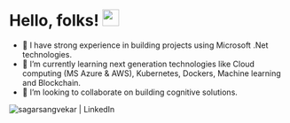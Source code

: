 # Hello, folks! <img src="https://raw.githubusercontent.com/MartinHeinz/MartinHeinz/master/wave.gif" width="30px">
<!---- 
Hi, I am Software Sagar Sangvekar
--->

- 👀 I have strong experience in building projects using Microsoft .Net technologies.
- 🌱 I’m currently learning next generation technologies like Cloud computing (MS Azure & AWS), Kubernetes, Dockers, Machine learning and Blockchain. 
- 💞️ I’m looking to collaborate on building cognitive solutions.

<p>
<!---- 
<a href="https://twitter.com/sag61086" rel="nofollow"><img align="left" alt="sag61086 | Twitter" src="https://camo.githubusercontent.com/e1c2fd3bcd4ed13889ed78d1e814261a7cfbc79ae826198b7813850b15a8d956/68747470733a2f2f696d672e736869656c64732e696f2f62616467652f747769747465722d2532333144413146322e7376673f267374796c653d666f722d7468652d6261646765266c6f676f3d74776974746572266c6f676f436f6c6f723d7768697465" data-canonical-src="https://img.shields.io/badge/twitter-%231DA1F2.svg?&amp;style=for-the-badge&amp;logo=twitter&amp;logoColor=white" style="max-width:100%;"></a>
 --->
<a href="https://www.linkedin.com/in/sagarsangvekar/" rel="nofollow"><img align="left" alt="sagarsangvekar | LinkedIn" src="https://camo.githubusercontent.com/a493f6833f99fb3c85788d6d9305e6b7a42b838e5ee5d138fd9a8214a7e77472/68747470733a2f2f696d672e736869656c64732e696f2f62616467652f6c696e6b6564696e2d2532333030373742352e7376673f267374796c653d666f722d7468652d6261646765266c6f676f3d6c696e6b6564696e266c6f676f436f6c6f723d7768697465" data-canonical-src="https://img.shields.io/badge/linkedin-%230077B5.svg?&amp;style=for-the-badge&amp;logo=linkedin&amp;logoColor=white" style="max-width:100%;"></a>
</p>

<!---
sagar686/sagar686 is a ✨ special ✨ repository because its `README.md` (this file) appears on your GitHub profile.
You can click the Preview link to take a look at your changes.
--->
